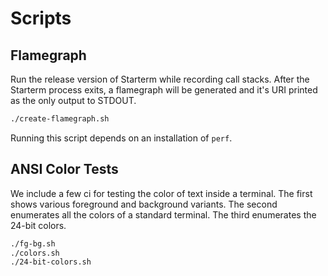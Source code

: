 Scripts
=======

## Flamegraph

Run the release version of Starterm while recording call stacks. After the
Starterm process exits, a flamegraph will be generated and it's URI printed
as the only output to STDOUT.

```sh
./create-flamegraph.sh
```

Running this script depends on an installation of `perf`.

## ANSI Color Tests

We include a few ci for testing the color of text inside a terminal. The
first shows various foreground and background variants. The second enumerates
all the colors of a standard terminal. The third enumerates the 24-bit colors.

```sh
./fg-bg.sh
./colors.sh
./24-bit-colors.sh
```
